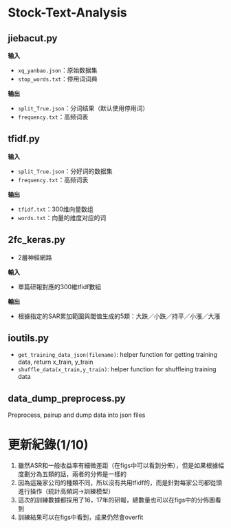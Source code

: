 # Stock-Text-Analysis
## jiebacut.py

**输入**
- `xq_yanbao.json`：原始数据集
- `stop_words.txt`：停用词词典

**输出**
- `split_True.json`：分词结果（默认使用停用词）
- `frequency.txt`：高频词表

## tfidf.py

**输入**
- `split_True.json`：分好词的数据集
- `frequency.txt`：高频词表

**输出**
- `tfidf.txt`：300维向量数组
- `words.txt`：向量的维度对应的词


## 2fc_keras.py
- 2層神經網路

**輸入**
- 單篇研報對應的300維tfidf數組

**輸出**
- 根據指定的SAR累加範圍與閾值生成的5類：大跌／小跌／持平／小漲／大漲

## ioutils.py
- `get_training_data_json(filename)`: helper function for getting training data, return x_train, y_train
- `shuffle_data(x_train,y_train)`: helper function for shuffleing training data

## data_dump_preprocess.py
Preprocess, pairup and dump data into json files

# 更新紀錄(1/10)
1. 雖然ASR和一般收益率有細微差距（在figs中可以看到分佈），但是如果根據幅度劃分為五類的話，兩者的分佈是一樣的
2. 因為這幾家公司的種類不同，所以沒有共用tfidf的，而是針對每家公司都從頭進行操作（統計高頻詞->訓練模型）
3. 這次的訓練數據都採用了16，17年的研報，總數量也可以在figs中的分佈圖看到
4. 訓練結果可以在figs中看到，成果仍然會overfit

